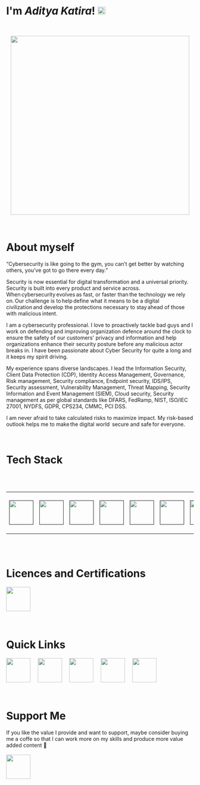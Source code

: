 # I'm ***Aditya Katira***! <img src="https://raw.githubusercontent.com/MartinHeinz/MartinHeinz/master/wave.gif" height="21">

&nbsp;

<p align="center">
    <img src="https://cdn.jsdelivr.net/gh/AdityaKatira/AdityaKatira/SVG/Blogging Minimalistic/Blogging Minimalistic/blogging.svg" width="480px"/>
</p>

&nbsp;

# About myself

“Cybersecurity is like going to the gym, you can’t get better by watching others, you’ve got to go there every day.”

Security is now essential for digital transformation and a universal priority. Security is built into every product and service across. When cybersecurity evolves as fast, or faster than the technology we rely on. Our challenge is to help define what it means to be a digital civilization and develop the protections necessary to stay ahead of those with malicious intent.

I am a cybersecurity professional. I love to proactively tackle bad guys and I work on defending and improving organization defence around the clock to ensure the safety of our customers' privacy and information and help organizations enhance their security posture before any malicious actor breaks in. I have been passionate about Cyber Security for quite a long and it keeps my spirit driving.

My experience spans diverse landscapes. I lead the Information Security, Client Data Protection (CDP), Identity Access Management, Governance, Risk management, Security compliance, Endpoint security, IDS/IPS, Security assessment, Vulnerability Management, Threat Mapping, Security Information and Event Management (SIEM), Cloud security, Security management as per global standards like DFARS, FedRamp, NIST, ISO/IEC 27001, NYDFS, GDPR, CPS234, CMMC, PCI DSS.

I am never afraid to take calculated risks to maximize impact. My risk-based outlook helps me to make the digital world  secure and safe for everyone.

&nbsp;

# Tech Stack

<br>
&nbsp;
<table>
<tr>
	<td align="center" width="140" height="112.43"><a href=""><img src="https://cdn.jsdelivr.net/gh/AdityaKatira/AdityaKatira/SVG/microsoft.svg" width="65px"></a></td>
	<td align="center" width="140" height="112.43"><a href=""><img src="https://cdn.jsdelivr.net/gh/AdityaKatira/AdityaKatira/SVG/microsoftoffice.svg" width="65px"></a></td>
	<td align="center" width="140" height="112.43"><a href=""><img src="https://cdn.jsdelivr.net/gh/AdityaKatira/AdityaKatira/SVG/linux.svg" width="65px"></a></td>
	<td align="center" width="140" height="112.43"><a href=""><img src="https://cdn.jsdelivr.net/gh/AdityaKatira/AdityaKatira/SVG/redhat.svg" width="65px"></a></td>
	<td align="center" width="140" height="112.43"><a href=""><img src="https://cdn.jsdelivr.net/gh/AdityaKatira/AdityaKatira/SVG/openstack.svg" width="65px"></a></td>
	<td align="center" width="140" height="112.43"><a href=""><img src="https://cdn.jsdelivr.net/gh/AdityaKatira/AdityaKatira/SVG/vmware.svg" width="65px"></a></td>
	<td align="center" width="140" height="112.43"><a href=""><img src="https://cdn.jsdelivr.net/gh/AdityaKatira/AdityaKatira/SVG/citrix.svg" width="65px"></a></td>
	<td align="center" width="140" height="112.43"><a href=""><img src="https://cdn.jsdelivr.net/gh/AdityaKatira/AdityaKatira/SVG/nutanix.svg" width="65px"></a></td>
	<td align="center" width="140" height="112.43"><a href=""><img src="https://cdn.jsdelivr.net/gh/AdityaKatira/AdityaKatira/SVG/microsoftazure.svg" width="65px"></a></td>
	<td align="center" width="140" height="112.43"><a href=""><img src="https://cdn.jsdelivr.net/gh/AdityaKatira/AdityaKatira/SVG/amazonaws.svg" width="65px"></a></td>
</tr>
</table>
&nbsp;

<!-- Repeat the above structure for the remaining icons -->
<!-- Don't forget to close the table tag at the end if needed -->
<br>
&nbsp;


# Licences and Certifications

<a href="https://www.credly.com/users/aditya-katira"><td align="center" width="140" height="112.43">
                <img src="https://cdn.jsdelivr.net/gh/AdityaKatira/AdityaKatira/SVG/acclaim.svg" width="65px"/></a>&nbsp;&nbsp;          
                                    
                          

&nbsp;

# Quick Links

<a href="https://www.linkedin.com/in/adityakatira/"><td align="center" width="140" height="112.43">
                <img src="https://cdn.jsdelivr.net/gh/AdityaKatira/AdityaKatira/SVG/linkedin.svg" width="65px"/></a>&nbsp;&nbsp;&nbsp;&nbsp;
<a href="https://adityakatira.com"><td align="center" width="140" height="112.43">
                <img src="https://cdn.jsdelivr.net/gh/AdityaKatira/AdityaKatira/SVG/internetexplorer.svg" width="65px"/></a>&nbsp;&nbsp;&nbsp;&nbsp;
<a href="https://medium.com/@adityakatira
"><td align="center" width="140" height="112.43">
                <img src="https://cdn.jsdelivr.net/gh/AdityaKatira/AdityaKatira/SVG/medium.svg" width="65px"/></a>&nbsp;&nbsp;&nbsp;&nbsp;
<a href="https://www.upwork.com/freelancers/~0182eee2a31a2391c9"><td align="center" width="140" height="112.43">
                <img src="https://cdn.jsdelivr.net/gh/AdityaKatira/AdityaKatira/SVG/upwork.svg" width="65px"/></a>&nbsp;&nbsp;&nbsp;&nbsp;
<a href="mailto:adityakatira28@gmail.com"><td align="center" width="140" height="112.43">
                <img src="https://cdn.jsdelivr.net/gh/AdityaKatira/AdityaKatira/SVG/gmail.svg" width="65px"/></a>&nbsp;&nbsp;


&nbsp;
# Support Me

If you like the value I provide and want to support, maybe consider buying me a coffe so that I can work more on my skills and produce more value added content 🙌
<br><br>
<a href="https://www.buymeacoffee.com/AdityaKatira"><td align="center" width="140" height="112.43">
                <img src="https://cdn.jsdelivr.net/gh/AdityaKatira/AdityaKatira/SVG/buymeacoffee.svg" width="65px"/></a>









